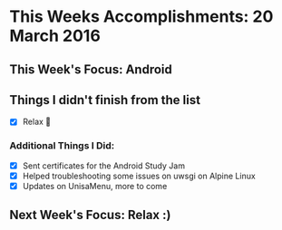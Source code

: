 # This Weeks Accomplishments: 20 March 2016

## This Week's Focus: Android

## Things I didn't finish from the list
- [x] Relax 💙

### Additional Things I Did:
- [x] Sent certificates for the Android Study Jam
- [x] Helped troubleshooting some issues on uwsgi on Alpine Linux
- [x] Updates on UnisaMenu, more to come

## Next Week's Focus: Relax :)




